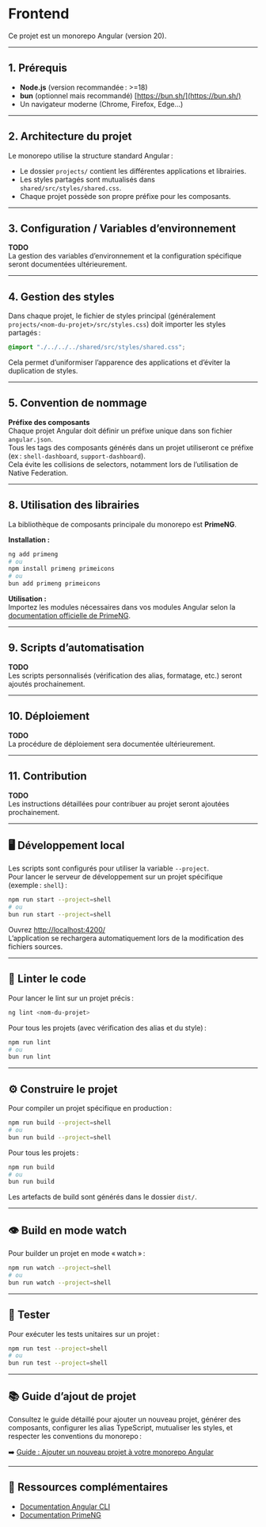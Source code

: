 # Frontend

Ce projet est un monorepo Angular (version 20).

---

## 1. Prérequis

- **Node.js** (version recommandée : >=18)
- **bun** (optionnel mais recommandé) [https://bun.sh/](https://bun.sh/)
- Un navigateur moderne (Chrome, Firefox, Edge…)

---

## 2. Architecture du projet

Le monorepo utilise la structure standard Angular :
- Le dossier `projects/` contient les différentes applications et librairies.
- Les styles partagés sont mutualisés dans `shared/src/styles/shared.css`.
- Chaque projet possède son propre préfixe pour les composants.

---

## 3. Configuration / Variables d’environnement

**TODO**  
La gestion des variables d’environnement et la configuration spécifique seront documentées ultérieurement.

---

## 4. Gestion des styles

Dans chaque projet, le fichier de styles principal (généralement `projects/<nom-du-projet>/src/styles.css`) doit importer les styles partagés :

```css
@import "./../../../shared/src/styles/shared.css";
```

Cela permet d’uniformiser l’apparence des applications et d’éviter la duplication de styles.

---

## 5. Convention de nommage

**Préfixe des composants**  
Chaque projet Angular doit définir un préfixe unique dans son fichier `angular.json`.  
Tous les tags des composants générés dans un projet utiliseront ce préfixe (ex : `shell-dashboard`, `support-dashboard`).  
Cela évite les collisions de selectors, notamment lors de l’utilisation de Native Federation.

---

## 8. Utilisation des librairies

La bibliothèque de composants principale du monorepo est **PrimeNG**.

**Installation :**
```bash
ng add primeng
# ou
npm install primeng primeicons
# ou
bun add primeng primeicons
```

**Utilisation :**  
Importez les modules nécessaires dans vos modules Angular selon la [documentation officielle de PrimeNG](https://primeng.org/).

---

## 9. Scripts d’automatisation

**TODO**  
Les scripts personnalisés (vérification des alias, formatage, etc.) seront ajoutés prochainement.

---

## 10. Déploiement

**TODO**  
La procédure de déploiement sera documentée ultérieurement.

---

## 11. Contribution

**TODO**  
Les instructions détaillées pour contribuer au projet seront ajoutées prochainement.

---

## 🖥️ Développement local

Les scripts sont configurés pour utiliser la variable `--project`.  
Pour lancer le serveur de développement sur un projet spécifique (exemple : `shell`) :

```bash
npm run start --project=shell
# ou
bun run start --project=shell
```

Ouvrez [http://localhost:4200/](http://localhost:4200/)  
L’application se rechargera automatiquement lors de la modification des fichiers sources.

---

## 🧹 Linter le code

Pour lancer le lint sur un projet précis :

```bash
ng lint <nom-du-projet>
```

Pour tous les projets (avec vérification des alias et du style) :

```bash
npm run lint
# ou
bun run lint
```

---

## ⚙️ Construire le projet

Pour compiler un projet spécifique en production :

```bash
npm run build --project=shell
# ou
bun run build --project=shell
```

Pour tous les projets :

```bash
npm run build
# ou
bun run build
```

Les artefacts de build sont générés dans le dossier `dist/`.

---

## 👁️ Build en mode watch

Pour builder un projet en mode « watch » :

```bash
npm run watch --project=shell
# ou
bun run watch --project=shell
```

---

## 🧪 Tester

Pour exécuter les tests unitaires sur un projet :

```bash
npm run test --project=shell
# ou
bun run test --project=shell
```

---

## 📚 Guide d’ajout de projet

Consultez le guide détaillé pour ajouter un nouveau projet, générer des composants, configurer les alias TypeScript, mutualiser les styles, et respecter les conventions du monorepo :

➡️ [Guide : Ajouter un nouveau projet à votre monorepo Angular](./GUIDE-ajouter-un-nouveau-projet-angular-monorepo.md)

---

## 🔗 Ressources complémentaires

- [Documentation Angular CLI](https://angular.dev/tools/cli)
- [Documentation PrimeNG](https://primeng.org/)
